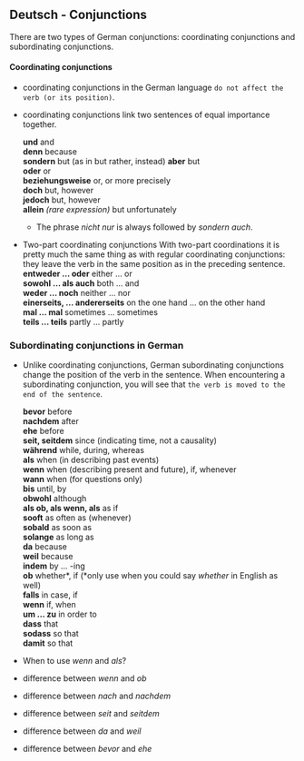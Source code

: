 ## Deutsch - Conjunctions

There are two types of German conjunctions: coordinating conjunctions and subordinating conjunctions. 

#### Coordinating conjunctions 
* coordinating conjunctions in the German language `do not affect the verb (or its position)`.
*  coordinating conjunctions link two sentences of equal importance together.

    __und__ and  
    __denn__ because  
    __sondern__	but (as in but rather, instead) 
    __aber__ but  
    __oder__ or  
    __beziehungsweise__	or, or more precisely  
    __doch__	but, however  
    __jedoch__	but, however  
    __allein__ *(rare expression)*	but unfortunately  

    - The phrase *nicht nur* is always followed by *sondern auch*.

* Two-part coordinating conjunctions
With two-part coordinations it is pretty much the same thing as with regular coordinating conjunctions: they leave the verb in the same position as in the preceding sentence.
__entweder … oder__	either … or  
__sowohl … als auch__	both … and  
__weder … noch__	neither … nor  
__einerseits, … andererseits__	on the one hand … on the other hand  
__mal … mal__	sometimes … sometimes  
__teils … teils__	partly … partly  


### Subordinating conjunctions in German
* Unlike coordinating conjunctions, German subordinating conjunctions change the position of the verb in the sentence. When encountering a subordinating conjunction, you will see that `the verb is moved to the end of the sentence`.

    __bevor__	before  
    __nachdem__	after  
    __ehe__	before  
    __seit, seitdem__	since (indicating time, not a causality)  
    __während__	while, during, whereas  
    __als__	when (in describing past events)  
    __wenn__	when (describing present and future), if, whenever  
    __wann__	when (for questions only)  
    __bis__	until, by  
    __obwohl__	although  
    __als ob, als wenn, als__	as if  
    __sooft__	as often as (whenever)  
    __sobald__	as soon as  
    __solange__	as long as  
    __da__	because  
    __weil__	because  
    __indem__	by … -ing  
    __ob__	whether*, if (*only use when you could say *whether* in English as well)  
    __falls__	in case, if  
    __wenn__	if, when  
    __um … zu__	in order to  
    __dass__	that  
    __sodass__	so that  
    __damit__	so that  

* When to use *wenn* and *als*?
* difference between *wenn* and *ob*
* difference between *nach* and *nachdem*
* difference between *seit* and *seitdem*
* difference between *da* and *weil* 
* difference between *bevor* and *ehe* 
